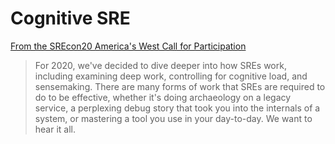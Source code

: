 # Cognitive SRE

[From the SREcon20 America's West Call for Participation](https://www.usenix.org/conference/srecon20americaswest/call-for-participation)

> For 2020, we've decided to dive deeper into how SREs work, including examining deep work, controlling for cognitive load, and sensemaking. There are many forms of work that SREs are required to do to be effective, whether it's doing archaeology on a legacy service, a perplexing debug story that took you into the internals of a system, or mastering a tool you use in your day-to-day. We want to hear it all.

